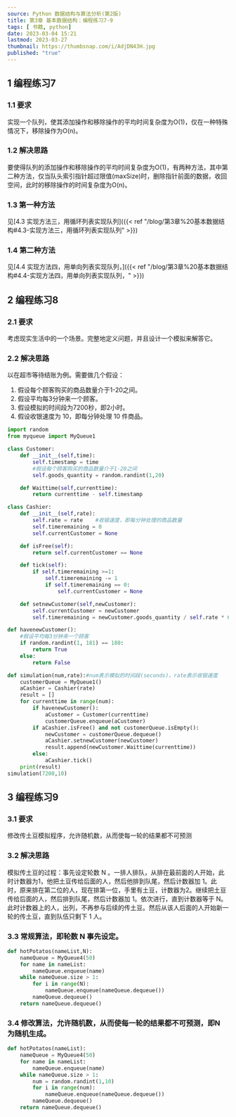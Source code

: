 ```yaml
---
source: Python 数据结构与算法分析(第2版)
title: 第3章 基本数据结构：编程练习7-9
tags: [ 书籍, python]
date: 2023-03-04 15:21
lastmod: 2023-03-27 
thumbnail: https://thumbsnap.com/i/AdjDN43H.jpg
published: "true"
---
```



## 1 编程练习7
### 1.1 要求
实现一个队列，使其添加操作和移除操作的平均时间复杂度为O(1)，仅在一种特殊情况下，移除操作为O(n)。
### 1.2 解决思路

要使得队列的添加操作和移除操作的平均时间复杂度为O(1)，有两种方法，其中第二种方法，仅当队头索引指针超过限值(maxSize)时，删除指针前面的数据，收回空间，此时的移除操作的时间复杂度为O(n)。

### 1.3 第一种方法
见[4.3 实现方法三，用循环列表实现队列]({{< ref "/blog/第3章%20基本数据结构#4.3-实现方法三，用循环列表实现队列" >}})

### 1.4 第二种方法
见[4.4 实现方法四，用单向列表实现队列，]({{< ref "/blog/第3章%20基本数据结构#4.4-实现方法四，用单向列表实现队列，" >}})

## 2 编程练习8
### 2.1 要求
考虑现实生活中的一个场景。完整地定义问题，并且设计一个模拟来解答它。
### 2.2 解决思路

以在超市等待结账为例。需要做几个假设：
1. 假设每个顾客购买的商品数量介于1-20之间。
2. 假设平均每3分钟来一个顾客。
3. 假设模拟的时间段为7200秒，即2小时。
4. 假设收银速度为 10，即每分钟处理 10 件商品。

```python
import random
from myqueue import MyQueue1

class Customer:
    def __init__(self,time):
        self.timestamp = time
        #假设每个顾客购买的商品数量介于1-20之间
        self.goods_quantity = random.randint(1,20)

    def Waittime(self,currenttime):
        return currenttime - self.timestamp

class Cashier:
    def __init__(self,rate):
        self.rate = rate    #收银速度，即每分钟处理的商品数量
        self.timeremaining = 0
        self.currentCustomer = None

    def isFree(self):
        return self.currentCustomer == None

    def tick(self):
        if self.timeremaining >=1:
            self.timeremaining -= 1
            if self.timeremaining == 0:
                self.currentCustomer = None

    def setnewCustomer(self,newCustomer):
        self.currentCustomer = newCustomer
        self.timeremaining = newCustomer.goods_quantity / self.rate * 60

def havenewCustomer():
    #假设平均每3分钟来一个顾客
    if random.randint(1, 181) == 180:
        return True
    else:
        return False

def simulation(num,rate):#num表示模拟的时间段(seconds)，rate表示收银速度
    customerQueue = MyQueue1()
    aCashier = Cashier(rate)
    result = []
    for currenttime in range(num):
        if havenewCustomer():
            aCustomer = Customer(currenttime)
            customerQueue.enqueue(aCustomer)
        if aCashier.isFree() and not customerQueue.isEmpty():
            newCustomer = customerQueue.dequeue()
            aCashier.setnewCustomer(newCustomer)
            result.append(newCustomer.Waittime(currenttime))
        else:
            aCashier.tick()
    print(result)
simulation(7200,10)
```

## 3 编程练习9
### 3.1 要求
修改传土豆模拟程序，允许随机数，从而使每一轮的结果都不可预测
### 3.2 解决思路

模拟传土豆的过程：事先设定轮数 N 。一排人排队，从排在最前面的人开始，此时计数器为1，他把土豆传给后面的人，然后他排到队尾，然后计数器加 1。此时，原来排在第二位的人，现在排第一位，手里有土豆，计数器为2。继续把土豆传给后面的人，然后排到队尾，然后计数器加 1。依次进行，直到计数器等于 N。此时计数器上的人，出列，不再参与后续的传土豆。然后从该人后面的人开始新一轮的传土豆，直到队伍只剩下 1 人。

### 3.3 常规算法，即轮数 N 事先设定。

```python
def hotPotatos(nameList,N):
    nameQueue = MyQueue4(50)
    for name in nameList:
        nameQueue.enqueue(name)
    while nameQueue.size > 1:
        for i in range(N):
            nameQueue.enqueue(nameQueue.dequeue())
        nameQueue.dequeue()
    return nameQueue.dequeue()
```

### 3.4 修改算法，允许随机数，从而使每一轮的结果都不可预测，即N 为随机生成。

```python
def hotPotatos(nameList):
    nameQueue = MyQueue4(50)
    for name in nameList:
        nameQueue.enqueue(name)
    while nameQueue.size > 1:
        num = random.randint(1,10)
        for i in range(num):
            nameQueue.enqueue(nameQueue.dequeue())
        nameQueue.dequeue()
    return nameQueue.dequeue()
```

